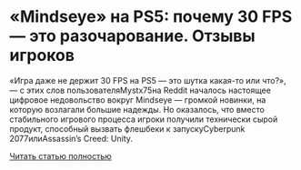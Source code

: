 # «Mindseye» на PS5: почему 30 FPS — это разочарование. Отзывы игроков



«Игра даже не держит 30 FPS на PS5 — это шутка какая-то или что?», — с этих слов пользователяMystx75на Reddit началось настоящее цифровое недовольство вокруг Mindseye — громкой новинки, на которую возлагали большие надежды. Но оказалось, что вместо стабильного игрового процесса игроки получили технически сырой продукт, способный вызвать флешбеки к запускуCyberpunk 2077илиAssassin’s Creed: Unity.

[Читать статью полностью](https://xyberbara.com/gaming/mindseye-ps5/)
